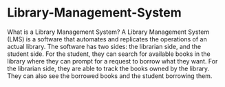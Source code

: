 # Library-Management-System
What is a Library Management System?
A Library Management System (LMS) is a software that automates and replicates the operations of an actual library. The software has two sides: the librarian side, and the student side. For the student, they can search for available books in the library where they can prompt for a request to borrow what they want. For the librarian side, they are able to track the books owned by the library. They can also see the borrowed books and the student borrowing them.

